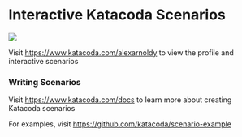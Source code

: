 # Interactive Katacoda Scenarios

[![](http://shields.katacoda.com/katacoda/alexarnoldy/count.svg)](https://www.katacoda.com/alexarnoldy "Get your profile on Katacoda.com")

Visit https://www.katacoda.com/alexarnoldy to view the profile and interactive scenarios

### Writing Scenarios
Visit https://www.katacoda.com/docs to learn more about creating Katacoda scenarios

For examples, visit https://github.com/katacoda/scenario-example
